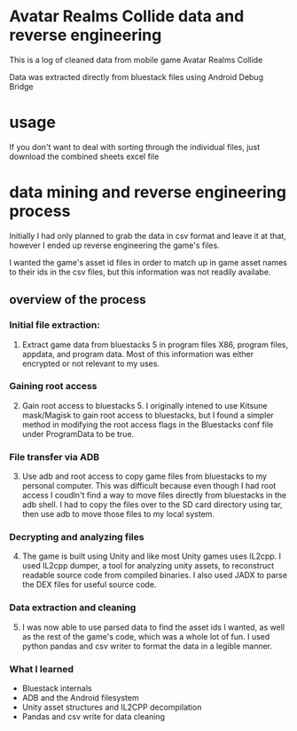 # Avatar Realms Collide data and reverse engineering

This is a log of cleaned data from mobile game Avatar Realms Collide

Data was extracted directly from bluestack files using Android Debug Bridge

# usage

If you don't want to deal with sorting through the individual files, just download the combined sheets excel file

# data mining and reverse engineering process

Initially I had only planned to grab the data in csv format and leave it at that, however I ended up reverse engineering the game's files.

I wanted the game's asset id files in order to match up in game asset names to their ids in the csv files, but this information was not readily availabe.

## overview of the process

### Initial file extraction:
1. Extract game data from bluestacks 5 in program files X86, program files, appdata, and program data. Most of this information was either encrypted or not relevant to my uses.

### Gaining root access
2. Gain root access to bluestacks 5. I originally intened to use Kitsune mask/Magisk to gain root access to bluestacks, but I found a simpler method in modifying the root access flags in the Bluestacks conf file under ProgramData to be true.

### File transfer via ADB
3. Use adb and root access to copy game files from bluestacks to my personal computer. This was difficult because even though I had root access I coudln't find a way to move files directly from bluestacks in the adb shell. I had to copy the files over to the SD card directory using tar, then use adb to move those files to my local system.

### Decrypting and analyzing files
4. The game is built using Unity and like most Unity games uses IL2cpp. I used IL2cpp dumper, a tool for analyzing unity assets, to reconstruct readable source code from compiled binaries. I also used JADX to parse the DEX files for useful source code.

### Data extraction and cleaning
5. I was now able to use parsed data to find the asset ids I wanted, as well as the rest of the game's code, which was a whole lot of fun. I used python pandas and csv writer to format the data in a legible manner.

### What I learned
- Bluestack internals
- ADB and the Android filesystem
- Unity asset structures and IL2CPP decompilation
- Pandas and csv write for data cleaning
